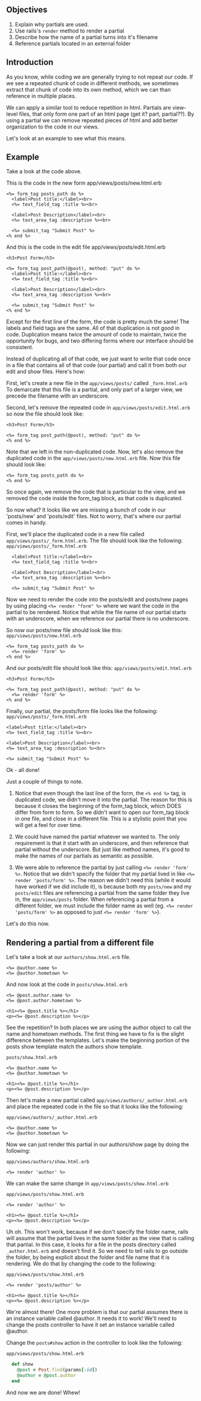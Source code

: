 ## Objectives

1. Explain why partials are used.
2. Use rails's `render` method to render a partial
3. Describe how the name of a partial turns into it's filename
4. Reference partials located in an external folder

## Introduction

As you know, while coding we are generally trying to not repeat our code.  If we see a repeated chunk of code in different methods, we sometimes extract that chunk of code into its own method, which we can than reference in multiple places.

We can apply a similar tool to reduce repetition in html.  Partials are view-level files, that only form one part of an html page (get it? part, partial??).  By using a partial we can remove repeated pieces of html and add better organization to the code in our views.  

Let's look at an example to see what this means.

## Example

Take a look at the code above.

This is the code in the new form app/views/posts/new.html.erb
```erb
<%= form_tag posts_path do %>
  <label>Post title:</label><br>
  <%= text_field_tag :title %><br>

  <label>Post Description</label><br>
  <%= text_area_tag :description %><br>

  <%= submit_tag "Submit Post" %>
<% end %>
```
And this is the code in the edit file app/views/posts/edit.html.erb

```erb
<h3>Post Form</h3>

<%= form_tag post_path(@post), method: "put" do %>
  <label>Post title:</label><br>
  <%= text_field_tag :title %><br>

  <label>Post Description</label><br>
  <%= text_area_tag :description %><br>

  <%= submit_tag "Submit Post" %>
<% end %>
```
Except for the first line of the form, the code is pretty much the same!  The labels and field tags are the same.  All of that duplication is not good in code. Duplication means twice the amount of code to maintain, twice the opportunity for bugs, and two differing forms where our interface should be consistent.  

Instead of duplicating all of that code, we just want to write that code once in a file that contains all of that code (our partial) and call it from both our edit and show files. Here's how:

First, let's create a new file in the `app/views/posts/` called `_form.html.erb`
To demarcate that this file is a partial, and only part of a larger view, we precede the filename with an underscore.

Second, let's remove the repeated code in `app/views/posts/edit.html.erb` so now the file should look like:

```erb
<h3>Post Form</h3>

<%= form_tag post_path(@post), method: "put" do %>
<% end %>
```
Note that we left in the non-duplicated code.  Now, let's also remove the duplicated code in the
`app/views/posts/new.html.erb` file.  Now this file should look like:

```erb
<%= form_tag posts_path do %>
<% end %>
```
So once again, we remove the code that is particular to the view, and we removed the code inside the form_tag block, as that code is duplicated.

So now what?  It looks like we are missing a bunch of code in our 'posts/new' and 'posts/edit' files.  Not to worry, that's where our partial comes in handy.  

First, we'll place the duplicated code in a new file called `app/views/posts/_form.html.erb`. The file should look like the following:
`app/views/posts/_form.html.erb`
```erb
  <label>Post title:</label><br>
  <%= text_field_tag :title %><br>

  <label>Post Description</label><br>
  <%= text_area_tag :description %><br>

  <%= submit_tag "Submit Post" %>
```
Now we need to render the code into the posts/edit and posts/new pages by using placing `<%= render "form" %>` where we want the code in the partial to be rendered.  Notice that while the file name of our partial starts with an underscore, when we reference our partial there is no underscore.  

So now our posts/new file should look like this:
`app/views/posts/new.html.erb`
```erb
<%= form_tag posts_path do %>
  <%= render 'form' %>
<% end %>
```

And our posts/edit file should look like this:
`app/views/posts/edit.html.erb`
```erb
<h3>Post Form</h3>

<%= form_tag post_path(@post), method: "put" do %>
  <%= render 'form' %>
<% end %>
```

Finally, our partial, the posts/form file looks like the following:
`app/views/posts/_form.html.erb`
```erb
<label>Post title:</label><br>
<%= text_field_tag :title %><br>

<label>Post Description</label><br>
<%= text_area_tag :description %><br>

<%= submit_tag "Submit Post" %>
```

Ok - all done!

Just a couple of things to note.
1. Notice that even though the last line of the form, the `<% end %>` tag, is duplicated code, we didn't move it into the partial.  The reason for this is because it closes the beginning of the form_tag block, which DOES differ from form to form.  So we didn't want to open our form_tag block in one file, and close in a different file.  This is a stylistic point that you will get a feel for over time.

2. We could have named the partial whatever we wanted to.  The only requirement is that it start with an underscore, and then reference that partial without the underscore.  But just like method names, it's good to make the names of our partials as semantic as possible.

3. We were able to reference the partial by just calling `<%= render 'form' %>`.  Notice that we didn't specify the folder that my partial lived in like `<%= render 'posts/form' %>`.  The reason we didn't need this (while it would have worked if we did include it), is because both my `posts/new` and my `posts/edit` files are referencing a partial from the same folder they live in, the `app/views/posts` folder.  When referencing a partial from a different folder, we must include the folder name as well (eg. `<%= render 'posts/form' %>` as opposed to just `<%= render 'form' %>`).

Let's do this now.  

## Rendering a partial from a different file

Let's take a look at our `authors/show.html.erb` file.

```erb
<%= @author.name %>
<%= @author.hometown %>
```

And now look at the code in `posts/show.html.erb`

```erb
<%= @post.author.name %>
<%= @post.author.hometown %>

<h1><%= @post.title %></h1>
<p><%= @post.description %></p>
```

See the repetition?  In both places we are using the author object to call the name and hometown methods.  The first thing we have to fix is the slight difference between the templates.  Let's make the beginning portion of the posts show template match the authors show template.

`posts/show.html.erb`

```erb
<%= @author.name %>
<%= @author.hometown %>

<h1><%= @post.title %></h1>
<p><%= @post.description %></p>
```

Then let's make a new partial called `app/views/authors/_author.html.erb` and place the repeated code in the
file so that it looks like the following:

`app/views/authors/_author.html.erb`
```erb
<%= @author.name %>
<%= @author.hometown %>
```

Now we can just render this partial in our authors/show page by doing the following:

`app/views/authors/show.html.erb`
```erb
<%= render 'author' %>
```

We can make the same change in `app/views/posts/show.html.erb`


`app/views/posts/show.html.erb`
```erb
<%= render 'author' %>

<h1><%= @post.title %></h1>
<p><%= @post.description %></p>
```

Uh oh.  This won't work, because if we don't specify the folder name, rails will assume that the partial lives in the same folder as the view that is calling that partial.  In this case, it looks for a file in the posts directory called `_author.html.erb` and doesn't find it.  So we need to tell rails to go outside the folder, by being explicit about the folder and file name that it is rendering.  We do that by changing the code to the following:

`app/views/posts/show.html.erb`
```erb
<%= render 'posts/author' %>

<h1><%= @post.title %></h1>
<p><%= @post.description %></p>
```

We're almost there!  One more problem is that our partial assumes there is an instance variable called @author.  It needs it to work!  We'll need to change the posts controller to have it set an instance variable called @author.

Change the `posts#show` action in the controller to look like the following:

`app/views/posts/show.html.erb`
```ruby
  def show
    @post = Post.find(params[:id])
    @author = @post.author
  end
```

And now we are done! Whew!
